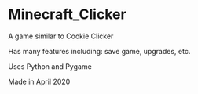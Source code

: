 # Minecraft_Clicker

A game similar to Cookie Clicker

Has many features including: save game, upgrades, etc.

Uses Python and Pygame

Made in April 2020
